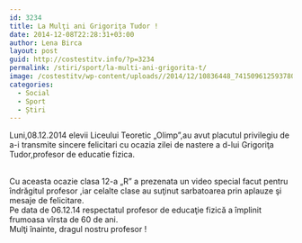 ```yaml
---
id: 3234
title: La Mulţi ani Grigoriţa Tudor !
date: 2014-12-08T22:28:31+03:00
author: Lena Birca
layout: post
guid: http://costestitv.info/?p=3234
permalink: /stiri/sport/la-multi-ani-grigorita-t/
image: /costestitv/wp-content/uploads//2014/12/10836448_741509612593780_1139117953_n.jpg
categories:
  - Social
  - Sport
  - Știri
---
```

<span data-reactid=".3q.$mid=11418051089395=23e7e2a96318a711682.2:0.0.0.0.0.0.$end:0:$4:0">Luni,08.12.2014 elevii Liceului Teoretic &#8222;Olimp&#8221;,au avut placutul privilegiu de a-i transmite sincere felicitari cu ocazia zilei de nastere a d-lui Grigoriţa Tudor,profesor de educatie fizica.<!--more--></span>

<br data-reactid=".3q.$mid=11418051089395=23e7e2a96318a711682.2:0.0.0.0.0.0.$end:0:$5:0" /> <span data-reactid=".3q.$mid=11418051089395=23e7e2a96318a711682.2:0.0.0.0.0.0.$end:0:$6:0">Cu aceasta ocazie clasa 12-a &#8222;R&#8221; a prezenata un video special facut pentru îndrăgitul profesor ,iar celalte clase au suţinut sarbatoarea prin aplauze şi mesaje de felicitare.</span><br data-reactid=".3q.$mid=11418051089395=23e7e2a96318a711682.2:0.0.0.0.0.0.$end:0:$7:0" /><span data-reactid=".3q.$mid=11418051089395=23e7e2a96318a711682.2:0.0.0.0.0.0.$end:0:$8:0">Pe data de 06.12.14 respectatul profesor de educaţie fizică a împlinit frumoasa vîrsta de 60 de ani.</span><br data-reactid=".3q.$mid=11418051089395=23e7e2a96318a711682.2:0.0.0.0.0.0.$end:0:$9:0" /><span data-reactid=".3q.$mid=11418051089395=23e7e2a96318a711682.2:0.0.0.0.0.0.$end:0:$10:0">Mulţi înainte, dragul nostru profesor !</span>